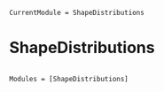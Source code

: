 ```@meta
CurrentModule = ShapeDistributions
```

# ShapeDistributions

```@index
```

```@autodocs
Modules = [ShapeDistributions]
```
